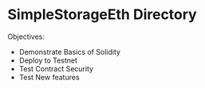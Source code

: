 # SimpleStorageEth Directory

Objectives: 
- Demonstrate Basics of Solidity
- Deploy to Testnet
- Test Contract Security
- Test New features

